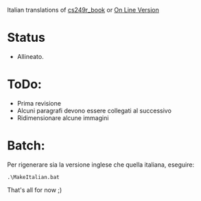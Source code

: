 Italian translations of [cs249r_book](https://github.com/harvard-edge/cs249r_book) or [On Line Version](https://mlsysbook.ai/)

# Status
*	Allineato.

# ToDo:
*	Prima revisione 
*	Alcuni paragrafi devono essere collegati al successivo
*	Ridimensionare alcune immagini
 


# Batch:
Per rigenerare sia la versione inglese che quella italiana, eseguire:
```
.\MakeItalian.bat
```

That's all for now ;)
